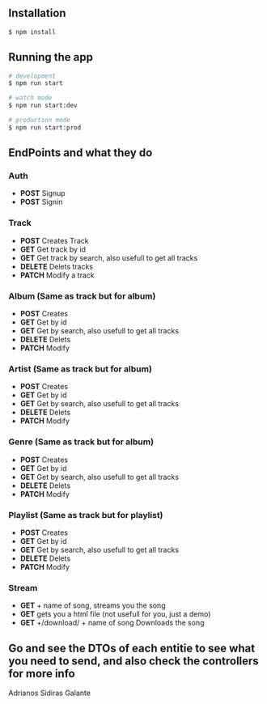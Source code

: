## Installation

```bash
$ npm install
```

## Running the app

```bash
# development
$ npm run start

# watch mode
$ npm run start:dev

# production mode
$ npm run start:prod
```
## EndPoints and what they do
### Auth
- **POST** Signup 
- **POST** Signin
### Track
- **POST** Creates Track
- **GET** Get track by id
- **GET** Get track by search, also usefull to get all tracks
- **DELETE** Delets tracks
- **PATCH** Modify a track
### Album (Same as track but for album)
- **POST** Creates 
- **GET** Get by id
- **GET** Get by search, also usefull to get all tracks
- **DELETE** Delets
- **PATCH** Modify
### Artist (Same as track but for album)
- **POST** Creates
- **GET** Get by id
- **GET** Get by search, also usefull to get all tracks
- **DELETE** Delets
- **PATCH** Modify
### Genre (Same as track but for album)
- **POST** Creates
- **GET** Get by id
- **GET** Get by search, also usefull to get all tracks
- **DELETE** Delets 
- **PATCH** Modify
### Playlist (Same as track but for playlist)
- **POST** Creates
- **GET** Get by id
- **GET** Get by search, also usefull to get all tracks
- **DELETE** Delets 
- **PATCH** Modify
### Stream
- **GET** + name of song, streams you the song
- **GET** gets you a html file (not usefull for you, just a demo)
- **GET** +/download/ + name of song Downloads the song

## Go and see the DTOs of each entitie to see what you need to send, and also check the controllers for more info

Adrianos Sidiras Galante

